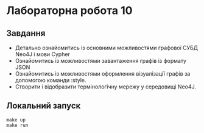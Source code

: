 # Лабораторна робота 10

## Завдання

* Детально ознайомитись із основними можливостями графової СУБД Neo4J і мови Cypher
* Ознайомитись із можливостями завантаження графів із формату JSON
* Ознайомитись із можливостями оформлення візуалізації графів за допомогою команди :style.
* Створити і відобразити термінологічну мережу у середовищі Neo4J.

## Локальний запуск

```
make up
make run
```
